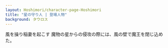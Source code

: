 ```yaml
---
layout: Hoshimori/character-page-Hoshimori
title: "星の守り人 | 登場人物"
background: タウロス
---
```


風を操り稲妻を起こす
魔物の星からの侵攻の際には、風の壁で魔王を閉じ込めた。